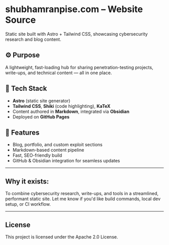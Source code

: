 # shubhamranpise.com – Website Source

Static site built with Astro + Tailwind CSS, showcasing cybersecurity research and blog content.

## ⚙️ Purpose  
A lightweight, fast-loading hub for sharing penetration-testing projects, write-ups, and technical content — all in one place.

## 🚀 Tech Stack  
- **Astro** (static site generator)  
- **Tailwind CSS**, **Shiki** (code highlighting), **KaTeX**  
- Content authored in **Markdown**, integrated via **Obsidian** 
- Deployed on **GitHub Pages**

## 🧩 Features  
- Blog, portfolio, and custom exploit sections  
- Markdown-based content pipeline  
- Fast, SEO-friendly build  
- GitHub & Obsidian integration for seamless updates

---

## Why it exists:

To combine cybersecurity research, write-ups, and tools in a streamlined, performant static site.
Let me know if you'd like build commands, local dev setup, or CI workflow.

---

## License
This project is licensed under the Apache 2.0 License.
